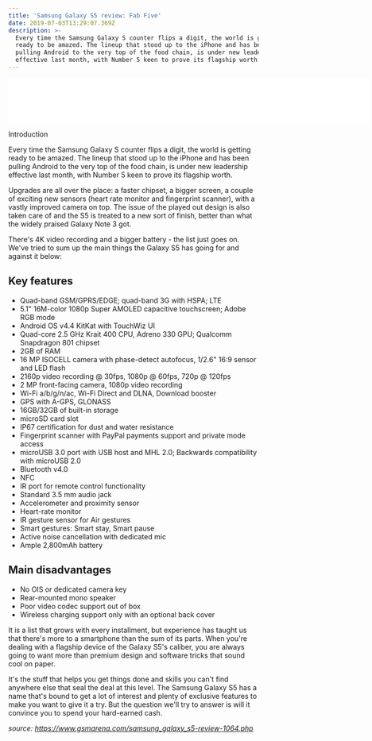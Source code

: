 ```yaml
---
title: 'Samsung Galaxy S5 review: Fab Five'
date: 2019-07-03T13:29:07.369Z
description: >-
  Every time the Samsung Galaxy S counter flips a digit, the world is getting
  ready to be amazed. The lineup that stood up to the iPhone and has been
  pulling Android to the very top of the food chain, is under new leadership
  effective last month, with Number 5 keen to prove its flagship worth.
---
```

<iframe src="//rcm-na.amazon-adsystem.com/e/cm?o=1&p=48&l=ur1&category=wireless&banner=19C5XAFMF7C9A3V4JF02&f=ifr&linkID=1ae906a64eb19bb54395bb3e567a1d17&t=webbuild01-20&tracking_id=webbuild01-20" width="728" height="90" scrolling="no" border="0" marginwidth="0" style="border:none;" frameborder="0"></iframe>



Introduction

Every time the Samsung Galaxy S counter flips a digit, the world is getting ready to be amazed. The lineup that stood up to the iPhone and has been pulling Android to the very top of the food chain, is under new leadership effective last month, with Number 5 keen to prove its flagship worth.

Upgrades are all over the place: a faster chipset, a bigger screen, a couple of exciting new sensors (heart rate monitor and fingerprint scanner), with a vastly improved camera on top. The issue of the played out design is also taken care of and the S5 is treated to a new sort of finish, better than what the widely praised Galaxy Note 3 got.

There's 4K video recording and a bigger battery - the list just goes on. We've tried to sum up the main things the Galaxy S5 has going for and against it below:



<h2>Key features</h2>

* Quad-band GSM/GPRS/EDGE; quad-band 3G with HSPA; LTE
* 5.1" 16M-color 1080p Super AMOLED capacitive touchscreen; Adobe RGB mode
* Android OS v4.4 KitKat with TouchWiz UI
* Quad-core 2.5 GHz Krait 400 CPU, Adreno 330 GPU; Qualcomm Snapdragon 801 chipset
* 2GB of RAM
* 16 MP ISOCELL camera with phase-detect autofocus, 1/2.6" 16:9 sensor and LED flash
* 2160p video recording @ 30fps, 1080p @ 60fps, 720p @ 120fps
* 2 MP front-facing camera, 1080p video recording
* Wi-Fi a/b/g/n/ac, Wi-Fi Direct and DLNA, Download booster
* GPS with A-GPS, GLONASS
* 16GB/32GB of built-in storage
* microSD card slot
* IP67 certification for dust and water resistance
* Fingerprint scanner with PayPal payments support and private mode access
* microUSB 3.0 port with USB host and MHL 2.0; Backwards compatibility with microUSB 2.0
* Bluetooth v4.0
* NFC
* IR port for remote control functionality
* Standard 3.5 mm audio jack
* Accelerometer and proximity sensor
* Heart-rate monitor
* IR gesture sensor for Air gestures
* Smart gestures: Smart stay, Smart pause
* Active noise cancellation with dedicated mic
* Ample 2,800mAh battery

<h2>Main disadvantages</h2>

* No OIS or dedicated camera key
* Rear-mounted mono speaker
* Poor video codec support out of box
* Wireless charging support only with an optional back cover

It is a list that grows with every installment, but experience has taught us that there's more to a smartphone than the sum of its parts. When you're dealing with a flagship device of the Galaxy S5's caliber, you are always going to want more than premium design and software tricks that sound cool on paper.

It's the stuff that helps you get things done and skills you can't find anywhere else that seal the deal at this level. The Samsung Galaxy S5 has a name that's bound to get a lot of interest and plenty of exclusive features to make you want to give it a try. But the question we'll try to answer is will it convince you to spend your hard-earned cash.



_source: https://www.gsmarena.com/samsung_galaxy_s5-review-1064.php_
